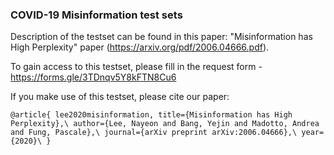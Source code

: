 ### COVID-19 Misinformation test sets

Description of the testset can be found in this paper: "Misinformation has High Perplexity" paper (https://arxiv.org/pdf/2006.04666.pdf).

To gain access to this testset, please fill in the request form - https://forms.gle/3TDnqv5Y8kFTN8Cu6

If you make use of this testset, please cite our paper:

`@article{
    lee2020misinformation,
    title={Misinformation has High Perplexity},\
  author={Lee, Nayeon and Bang, Yejin and Madotto, Andrea and Fung, Pascale},\
  journal={arXiv preprint arXiv:2006.04666},\
  year={2020}\
}`

